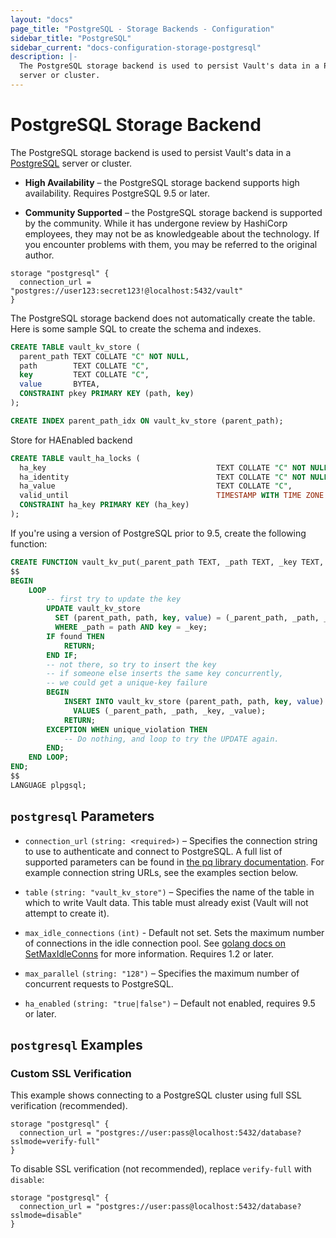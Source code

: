 ```yaml
---
layout: "docs"
page_title: "PostgreSQL - Storage Backends - Configuration"
sidebar_title: "PostgreSQL"
sidebar_current: "docs-configuration-storage-postgresql"
description: |-
  The PostgreSQL storage backend is used to persist Vault's data in a PostgreSQL
  server or cluster.
---
```


# PostgreSQL Storage Backend

The PostgreSQL storage backend is used to persist Vault's data in a
[PostgreSQL][postgresql] server or cluster.

- **High Availability** – the PostgreSQL storage backend supports
  high availability. Requires PostgreSQL 9.5 or later.

- **Community Supported** – the PostgreSQL storage backend is supported by the
  community. While it has undergone review by HashiCorp employees, they may not
  be as knowledgeable about the technology. If you encounter problems with them,
  you may be referred to the original author.

```hcl
storage "postgresql" {
  connection_url = "postgres://user123:secret123!@localhost:5432/vault"
}
```

The PostgreSQL storage backend does not automatically create the table. Here is
some sample SQL to create the schema and indexes.

```sql
CREATE TABLE vault_kv_store (
  parent_path TEXT COLLATE "C" NOT NULL,
  path        TEXT COLLATE "C",
  key         TEXT COLLATE "C",
  value       BYTEA,
  CONSTRAINT pkey PRIMARY KEY (path, key)
);

CREATE INDEX parent_path_idx ON vault_kv_store (parent_path);
```

Store for HAEnabled backend

```sql
CREATE TABLE vault_ha_locks (
  ha_key                                      TEXT COLLATE "C" NOT NULL,
  ha_identity                                 TEXT COLLATE "C" NOT NULL,          
  ha_value                                    TEXT COLLATE "C",  
  valid_until                                 TIMESTAMP WITH TIME ZONE NOT NULL,
  CONSTRAINT ha_key PRIMARY KEY (ha_key)
);
```


If you're using a version of PostgreSQL prior to 9.5, create the following function:

```sql
CREATE FUNCTION vault_kv_put(_parent_path TEXT, _path TEXT, _key TEXT, _value BYTEA) RETURNS VOID AS
$$
BEGIN
    LOOP
        -- first try to update the key
        UPDATE vault_kv_store
          SET (parent_path, path, key, value) = (_parent_path, _path, _key, _value)
          WHERE _path = path AND key = _key;
        IF found THEN
            RETURN;
        END IF;
        -- not there, so try to insert the key
        -- if someone else inserts the same key concurrently,
        -- we could get a unique-key failure
        BEGIN
            INSERT INTO vault_kv_store (parent_path, path, key, value)
              VALUES (_parent_path, _path, _key, _value);
            RETURN;
        EXCEPTION WHEN unique_violation THEN
            -- Do nothing, and loop to try the UPDATE again.
        END;
    END LOOP;
END;
$$
LANGUAGE plpgsql;
```

## `postgresql` Parameters

- `connection_url` `(string: <required>)` – Specifies the connection string to
  use to authenticate and connect to PostgreSQL. A full list of supported
  parameters can be found in [the pq library documentation][pglib]. For example
  connection string URLs, see the examples section below.

- `table` `(string: "vault_kv_store")` – Specifies the name of the table in
  which to write Vault data. This table must already exist (Vault will not
  attempt to create it).

- `max_idle_connections` `(int)` - Default not set. Sets the maximum number of 
  connections in the idle connection pool. See
  [golang docs on SetMaxIdleConns][golang_SetMaxIdleConns] for more information. 
  Requires 1.2 or later.

- `max_parallel` `(string: "128")` – Specifies the maximum number of concurrent
  requests to PostgreSQL.

- `ha_enabled` `(string: "true|false")` – Default not enabled, requires 9.5 or later.

## `postgresql` Examples

### Custom SSL Verification

This example shows connecting to a PostgreSQL cluster using full SSL
verification (recommended).

```hcl
storage "postgresql" {
  connection_url = "postgres://user:pass@localhost:5432/database?sslmode=verify-full"
}
```

To disable SSL verification (not recommended), replace `verify-full` with
`disable`:

```hcl
storage "postgresql" {
  connection_url = "postgres://user:pass@localhost:5432/database?sslmode=disable"
}
```

[golang_SetMaxIdleConns]: https://golang.org/pkg/database/sql/#DB.SetMaxIdleConns
[postgresql]: https://www.postgresql.org/
[pglib]: https://godoc.org/github.com/lib/pq#hdr-Connection_String_Parameters
